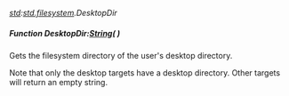 _[std](../../modules/std/std-module.md):[std.filesystem](../../modules/std/std-filesystem.md).DesktopDir_
##### Function DesktopDir:[String](../../modules/wonkey/wonkey-types-string.md)(  )
Gets the filesystem directory of the user's desktop directory.

Note that only the desktop targets have a desktop directory. Other targets will return an empty string.
